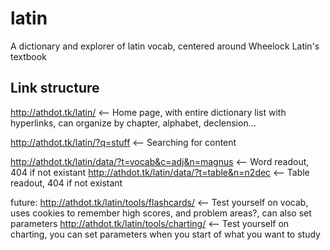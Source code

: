 # latin
A dictionary and explorer of latin vocab, centered around Wheelock Latin's textbook

## Link structure
http://athdot.tk/latin/ <-- Home page, with entire dictionary list with hyperlinks, can organize by chapter, alphabet, declension...

http://athdot.tk/latin/?q=stuff <-- Searching for content

http://athdot.tk/latin/data/?t=vocab&c=adj&n=magnus <-- Word readout, 404 if not existant
http://athdot.tk/latin/data/?t=table&n=n2dec <-- Table readout, 404 if not existant

future:
http://athdot.tk/latin/tools/flashcards/ <-- Test yourself on vocab, uses cookies to remember high scores, and problem areas?, can also
set parameters
http://athdot.tk/latin/tools/charting/ <-- Test yourself on charting, you can set parameters when you start of what you want to study

